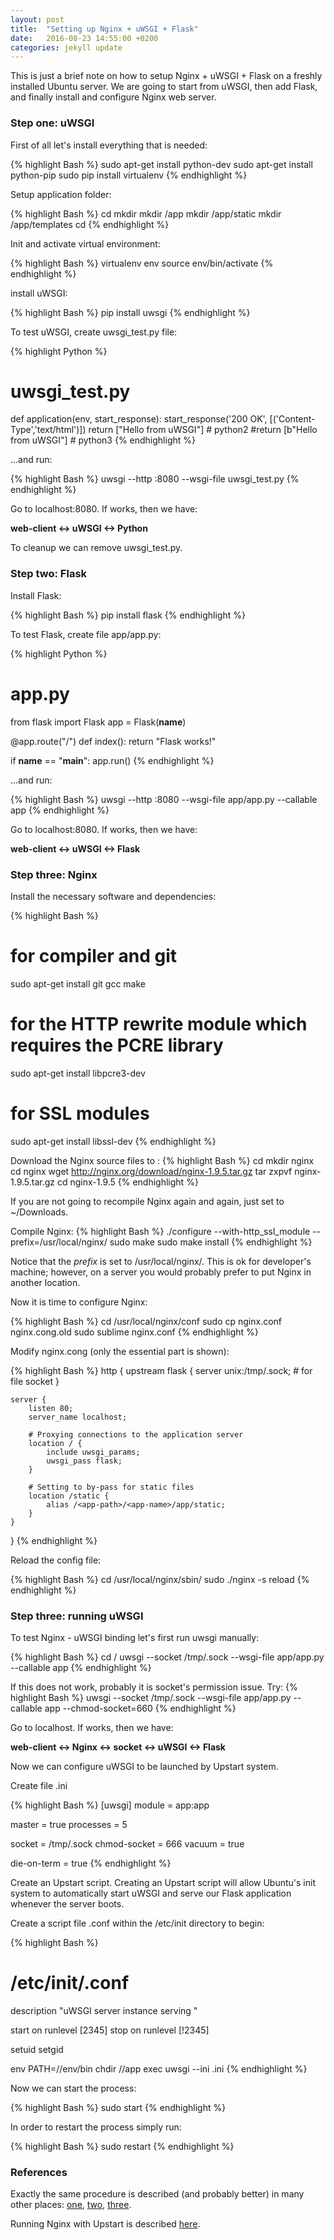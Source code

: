 ```yaml
---
layout: post
title:  "Setting up Nginx + uWSGI + Flask"
date:   2016-08-23 14:55:00 +0200
categories: jekyll update
---
```

This is just a brief note on how to setup Nginx + uWSGI + Flask on a freshly installed Ubuntu server.
We are going to start from uWSGI, then add Flask, and finally install and configure Nginx web server. 

<!--more-->

### Step one: uWSGI

First of all let's install everything that is needed:

{% highlight Bash %}
sudo apt-get install python-dev
sudo apt-get install python-pip
sudo pip install virtualenv
{% endhighlight %}

Setup application folder:

{% highlight Bash %}
cd <app-path>
mkdir <app-name>
mkdir <app-name>/app
mkdir <app-name>/app/static
mkdir <app-name>/app/templates
cd <app-name>
{% endhighlight %}

Init and activate virtual environment:

{% highlight Bash %}
virtualenv env
source env/bin/activate
{% endhighlight %}

install uWSGI:

{% highlight Bash %}
pip install uwsgi
{% endhighlight %}

To test uWSGI, create uwsgi_test.py file:

{% highlight Python %}
# uwsgi_test.py
def application(env, start_response):
     start_response('200 OK', [('Content-Type','text/html')])
     return ["Hello from uWSGI"] # python2
     #return [b"Hello from uWSGI"] # python3
{% endhighlight %}

...and run:

{% highlight Bash %}
uwsgi --http :8080 --wsgi-file uwsgi_test.py
{% endhighlight %}

Go to localhost:8080.
If works, then we have:

**web-client <-> uWSGI <-> Python**

To cleanup we can remove uwsgi_test.py.


### Step two: Flask

Install Flask:

{% highlight Bash %}
pip install flask
{% endhighlight %}

To test Flask, create file app/app.py:

{% highlight Python %}
# app.py
from flask import Flask
app = Flask(__name__)

@app.route("/")
def index():
     return "Flask works!"

if __name__ == "__main__":
     app.run()
{% endhighlight %}

...and run:

{% highlight Bash %}
uwsgi --http :8080 --wsgi-file app/app.py --callable app
{% endhighlight %}

Go to localhost:8080.
If works, then we have: 

**web-client <-> uWSGI <-> Flask**


### Step three: Nginx

Install the necessary software and dependencies:

{% highlight Bash %}
# for compiler and git
sudo apt-get install git gcc make
# for the HTTP rewrite module which requires the PCRE library
sudo apt-get install libpcre3-dev
# for SSL modules
sudo apt-get install libssl-dev
{% endhighlight %}

Download the Nginx source files to <nginx-src>:
{% highlight Bash %}
cd <nginx-src>
mkdir nginx
cd nginx
wget http://nginx.org/download/nginx-1.9.5.tar.gz
tar zxpvf nginx-1.9.5.tar.gz
cd nginx-1.9.5
{% endhighlight %}

If you are not going to recompile Nginx again and again, just set <nginx-src> to ~/Downloads.

Compile Nginx:
{% highlight Bash %}
./configure --with-http_ssl_module --prefix=/usr/local/nginx/
sudo make
sudo make install
{% endhighlight %}

Notice that the *prefix* is set to /usr/local/nginx/. This is ok for developer's machine; however, on a server you would probably prefer to put Nginx in another location.

Now it is time to configure Nginx:

{% highlight Bash %}
cd /usr/local/nginx/conf
sudo cp nginx.conf nginx.cong.old
sudo sublime nginx.conf
{% endhighlight %}

Modify nginx.cong (only the essential part is shown):

{% highlight Bash %}
http {
    upstream flask {
        server unix:/tmp/<app-name>.sock;  # for file socket
    }

    server {
        listen 80;
        server_name localhost;

        # Proxying connections to the application server
        location / {
            include uwsgi_params;
            uwsgi_pass flask;
        }

        # Setting to by-pass for static files
        location /static {
            alias /<app-path>/<app-name>/app/static;
        }
    }
}
{% endhighlight %}

Reload the config file:

{% highlight Bash %}
cd /usr/local/nginx/sbin/
sudo ./nginx -s reload
{% endhighlight %}


### Step three: running uWSGI

To test Nginx - uWSGI binding let's first run uwsgi manually:

{% highlight Bash %}
cd <app-path>/<app-name>
uwsgi --socket /tmp/<app-name>.sock --wsgi-file app/app.py --callable app
{% endhighlight %}

If this does not work, probably it is socket's permission issue. Try:
{% highlight Bash %}
uwsgi --socket /tmp/<app-name>.sock --wsgi-file app/app.py --callable app --chmod-socket=660
{% endhighlight %}

Go to localhost.
If works, then we have: 

**web-client <-> Nginx <-> socket <-> uWSGI <-> Flask**

Now we can configure uWSGI to be launched by Upstart system.

Create file <app-name>.ini

{% highlight Bash %}
[uwsgi]
module = app:app

master = true
processes = 5

socket = /tmp/<app-name>.sock
chmod-socket = 666
vacuum = true

die-on-term = true
{% endhighlight %}

Create an Upstart script. Creating an Upstart script will allow Ubuntu's init system to automatically start uWSGI and serve our Flask application whenever the server boots.

Create a script file <app-name>.conf within the /etc/init directory to begin:

{% highlight Bash %}
# /etc/init/<app-name>.conf
description "uWSGI server instance serving <app-name>"

start on runlevel [2345]
stop on runlevel [!2345]

setuid <user>
setgid <group>

env PATH=<app-path>/<app-name>/env/bin
chdir <app-path>/<app-name>/app
exec uwsgi --ini <app-name>.ini
{% endhighlight %}

Now we can start the process:

{% highlight Bash %}
sudo start <app-name>
{% endhighlight %}

In order to restart the process simply run:

{% highlight Bash %}
sudo restart <app-name>
{% endhighlight %}


### References
Exactly the same procedure is described (and probably better) in many other places:
[one](https://www.digitalocean.com/community/tutorials/how-to-serve-flask-applications-with-uwsgi-and-nginx-on-ubuntu-14-04),
[two](https://www.digitalocean.com/community/tutorials/how-to-deploy-python-wsgi-applications-using-uwsgi-web-server-with-nginx),
[three](http://uwsgi-docs.readthedocs.io/en/latest/WSGIquickstart.html).

Running Nginx with Upstart is described [here](https://www.nginx.com/resources/wiki/start/topics/examples/ubuntuupstart/#).

